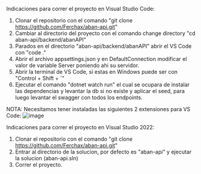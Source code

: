 Indicaciones para correr el proyecto en Visual Studio Code:

1. Clonar el repositorio con el comando "git clone https://github.com/Ferchax/aban-api.git"
2. Cambiar al directorio del proyecto con el comando change directory "cd aban-api/backend/abanAPI"
3. Parados en el directorio "aban-api/backend/abanAPI" abrir el VS Code con "code ."
4. Abrir el archivo appsettings.json y en DefaultConnection modificar el valor de variable Server poniendo ahi su servidor.
5. Abrir la terminal de VS Code, si estas en Windows puede ser con "Control + Shift + `"
6. Ejecutar el comando "dotnet watch run" el cual se ocupara de instalar las dependencias y levantar la db si no existe y aplicar el seed, para luego levantar el swagger con todos los endpoints.


NOTA: Necesitamos tener instaladas las siguientes 2 extensiones para VS Code:
![image](https://github.com/Ferchax/aban-api/assets/10538408/559d15f4-3575-4230-958a-1f622e521cfd)

Indicaciones para correr el proyecto en Visual Studio 2022:

1. Clonar el repositorio con el comando "git clone https://github.com/Ferchax/aban-api.git"
2. Entrar al directorio de la solucion, por defecto es "aban-api" y ejecutar la solucion (aban-api.sln)
3. Correr el proyecto.
